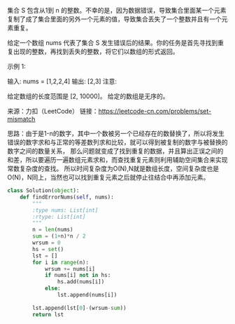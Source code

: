 集合 S 包含从1到 n 的整数。不幸的是，因为数据错误，导致集合里面某一个元素复制了成了集合里面的另外一个元素的值，导致集合丢失了一个整数并且有一个元素重复。

给定一个数组 nums 代表了集合 S 发生错误后的结果。你的任务是首先寻找到重复出现的整数，再找到丢失的整数，将它们以数组的形式返回。

示例 1:

输入: nums = [1,2,2,4]
输出: [2,3]
注意:

给定数组的长度范围是 [2, 10000]。
给定的数组是无序的。

来源：力扣（LeetCode）
链接：https://leetcode-cn.com/problems/set-mismatch

思路：由于是1-n的数字，其中一个数被另一个已经存在的数替换了，所以将发生错误的数字求和与正常的等差数列求和比较，就可以得到被复制的数字与被替换的数字之间的数量关系，
那么问题就变成了找到重复的数据，并且算出正误之间的和差，所以要遍历一遍数组元素求和，而查找重复元素则利用辅助空间集合来实现常数复杂度的查找。
所以时间复杂度为O(N),N就是数组长度，空间复杂度也是O(N)，N同上，当然也可以找到重复元素之后就停止往结合中再添加元素。
```python
class Solution(object):
    def findErrorNums(self, nums):
        """
        :type nums: List[int]
        :rtype: List[int]
        """
        n = len(nums)
        sum = (1+n)*n / 2
        wrsum = 0
        hs = set()
        lst = []
        for i in range(n):
            wrsum += nums[i]
            if nums[i] not in hs:
                hs.add(nums[i])
            else:
                lst.append(nums[i])
        
        lst.append(lst[0]-(wrsum-sum))
        return lst
```
